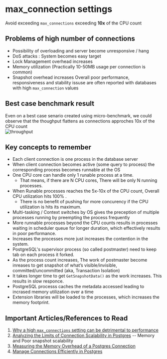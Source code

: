 # max_connection settings
Avoid exceeding `max_connections` exceeding **10x** of the CPU count


## Problems of high number of connections
* Possibility of overloading and server become unresponsive / hang
* DoS attacks : System becomes easy target
* Lock Management overhead increases
* Memory utilization (Practically 10-50MB usage per connection is common)
* Snapshot overhead increases
Overall poor performance, responsiveness and stability issuse are often reported with databases with high `max_connection` values

## Best case benchmark result
 Even on a best case senario created using micro-benchmark, we could observe that the thoughput flattens as connections approches 10x of the CPU count  
 ![throughput](../images/throughput.png)

## Key concepts to remember
* Each client connection is one process in the database server
* When client connection becomes active (some query to process) the corresponding process becomes runnable at the OS
* One CPU core can handle only 1 runable process at a time.
  * That means, if there are N CPU cores, There will be only N running processes.
* When Runable processes reaches the 5x-10x of the CPU count, Overall CPU utilization hits 100% .
  * There is no benefit of pushing for more concurency if the CPU utilization is hits its maximum.
* Multi-tasking / Context switches by OS gives the preception of multiple processes running by preempting the process frequently
* More runnable processes beyond the CPU counts results in processes waiting in scheduler queue for longer duration, which effectively results in poor performance.
* Increases the processes more just increases the contention in the system.
* PostgreSQL's supervisor process (so called postmaster) need to keep tab on each process it forked.
 * As the process count increases, The work of postmaster become inreases to get snapshot of what’s visible/invisible, committed/uncommitted (aka, Transaction Isolation)
 * It takes longer time to get  `GetSnapshotData()` as the work increases. This results in slow responce.
 * PostgreSQL processs caches the metadata accessed leading to incrased memory utilization over a time
 * Extension libraries will be loaded to the processes, which increases the memory footprint.
  
## Important Articles/References to Read
 1. [Why a high `max_connections` setting can be detrimental to performance](https://richyen.com/postgres/2021/09/03/less-is-more-max-connections.html)
 2. [Analyzing the Limits of Connection Scalability in Postgres](https://www.citusdata.com/blog/2020/10/08/analyzing-connection-scalability/) -- Memory and Poor snapshot scalability 
 3. [Measuring the Memory Overhead of a Postgres Connection](https://blog.anarazel.de/2020/10/07/measuring-the-memory-overhead-of-a-postgres-connection/)
 4. [Manage Connections Efficiently in Postgres](https://brandur.org/postgres-connections)




  
